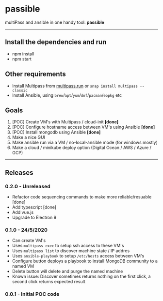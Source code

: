 # passible
multiPass and ansIble in one handy tool: **passible**

---

## Install the dependencies and run
- npm install
- npm start

## Other requirements
- Install Multipass from [multipass.run](https://multipass.run) or `snap install multipass --classic`
- Install Ansible, using `brew`/`apt`/`yum`/`dnf`/`pacman`/`eopkg` etc

## Goals
1. [POC] Create VM's with Multipass / cloud-init **[done]**
1. [POC] Configure hostname access between VM's using Ansible **[done]**
1. [POC] Install mongodb using Ansible **[done]**
1. Make a nice GUI
1. Make ansible run via a VM / no-local-ansible mode (for windows mostly)
1. Make a cloud / minikube deploy option (Digital Ocean / AWS / Azure / GCP)

---

## Releases

### 0.2.0 - Unreleased
- Refactor code sequencing commands to make more reliable/resuable [done]
- Add typescript [done]
- Add vue.js
- Upgrade to Electron 9

### 0.1.0 - 24/5/2020
- Can create VM's
- Uses `multipass exec` to setup ssh access to these VM's
- Uses `multipass list` to discover machine state / IP addres
- Uses `ansible-playbook` to setup `/etc/hosts` access between VM's
- Configure button deploys a playbook to install MongoDB community to a named VM
- Delete button will delete and purge the named machine
- Known issue: Discover sometimes returns nothing on the first click, a second click returns expected result

### 0.0.1 - Initial POC code

